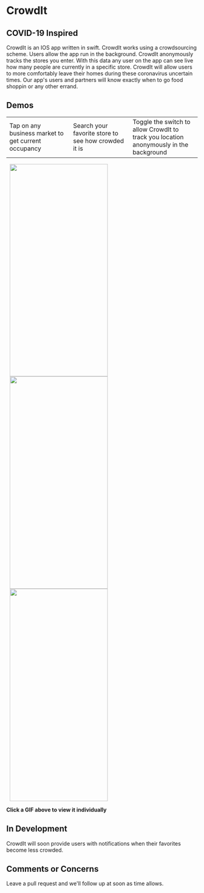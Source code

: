 # CrowdIt

## COVID-19 Inspired

CrowdIt is an IOS app written in swift. CrowdIt works using a crowdsourcing scheme. Users allow the app run in the background. CrowdIt anonymously tracks the stores you enter. With this data any user on the app can see live how many people are currently in a specific store. CrowdIt will allow users to more comfortably leave their homes during these coronavirus uncertain times. Our app's users and partners will know exactly when to go food shoppin or any other errand.

## Demos

<table >
 <tr>
    <td width="282px" hspace="30">Tap on any business market to get current occupancy</td>
    <td width="282px" hspace="30">Search your favorite store to see how crowded it is</td>
   <td width="282px">Toggle the switch to allow CrowdIt to track you location anonymously in the background</td>
 </tr>
</table>

<img src="Demo_GIFs/CrowdIt_Tap_marker.gif" width="258" height="559"  hspace="9">  <img src="Demo_GIFs/CrowdIt_Place_Search.gif" width="258" height="559" hspace="9"> <img src="Demo_GIFs/CrowdIt_BackgroundLocationBtn.gif" width="258" height="559" hspace="9">

<b>Click a GIF above to view it individually</b>


## In Development

CrowdIt will soon provide users with notifications when their favorites become less crowded.

## Comments or Concerns

Leave a pull request and we'll follow up at soon as time allows.
